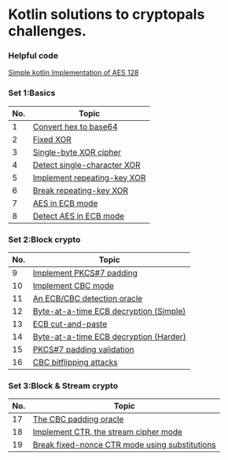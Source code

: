 # Kotlin solutions to cryptopals challenges. #

### Helpful code ###
 [Simple kotlin Implementation of AES 128](https://github.com/Mhashh/KotlinSolutionsForCryptopal/blob/master/src/set1/AES.kt)

### Set 1:Basics ###

| No. | Topic |
| ---- | ---- |
| 1  | [Convert hex to base64](https://github.com/Mhashh/KotlinSolutionsForCryptopal/blob/master/src/set1/Base64Encoder.kt) |
| 2  | [Fixed XOR](https://github.com/Mhashh/KotlinSolutionsForCryptopal/blob/master/src/set1/HexXOR.kt) |
| 3  | [Single-byte XOR cipher](https://github.com/Mhashh/KotlinSolutionsForCryptopal/blob/master/src/set1/XorCipher.kt) |
| 4  | [Detect single-character XOR](https://github.com/Mhashh/KotlinSolutionsForCryptopal/blob/master/src/set1/XORdetect.kt) |
| 5  | [Implement repeating-key XOR](https://github.com/Mhashh/KotlinSolutionsForCryptopal/blob/master/src/set1/RepeatingKeyXor.kt) |
| 6  | [Break repeating-key XOR](https://github.com/Mhashh/KotlinSolutionsForCryptopal/blob/master/src/set1/BreakRepeatingXor.kt) |
| 7  | [AES in ECB mode](https://github.com/Mhashh/KotlinSolutionsForCryptopal/blob/master/src/set1/AESECB.kt) |
| 8  | [Detect AES in ECB mode](https://github.com/Mhashh/KotlinSolutionsForCryptopal/blob/master/src/set1/DetectAES.kt) | 


### Set 2:Block crypto ###

| No. | Topic |
| ---- | ---- |
| 9 | [Implement PKCS#7 padding](https://github.com/Mhashh/KotlinSolutionsForCryptopal/blob/master/src/set2/PKCShashtag7.kt) | 
| 10 | [Implement CBC mode](https://github.com/Mhashh/KotlinSolutionsForCryptopal/blob/master/src/set2/CBCMode.kt) |
| 11 | [An ECB/CBC detection oracle](https://github.com/Mhashh/KotlinSolutionsForCryptopal/blob/master/src/set2/DetectionOracle.kt) |
| 12 | [Byte-at-a-time ECB decryption (Simple)](https://github.com/Mhashh/KotlinSolutionsForCryptopal/blob/master/src/set2/ECBDecryptionSimple.kt) |
| 13 | [ECB cut-and-paste](https://github.com/Mhashh/KotlinSolutionsForCryptopal/blob/master/src/set2/ECBcutpaste.kt) |
| 14 | [Byte-at-a-time ECB decryption (Harder)](https://github.com/Mhashh/KotlinSolutionsForCryptopal/blob/master/src/set2/ECBDecryptionHard.kt) |
| 15 | [PKCS#7 padding validation](https://github.com/Mhashh/KotlinSolutionsForCryptopal/blob/master/src/set2/PKCSValidation.kt) |
| 16 | [CBC bitflipping attacks](https://github.com/Mhashh/KotlinSolutionsForCryptopal/blob/master/src/set2/CBCBitflipping.kt) |


### Set 3:Block & Stream crypto ###

| No. | Topic                                                                                                                      |
|-----|----------------------------------------------------------------------------------------------------------------------------|
| 17  | [The CBC padding oracle](https://github.com/Mhashh/KotlinSolutionsForCryptopal/blob/master/src/set3/CBCPadOrc.kt)          | 
| 18  | [Implement CTR, the stream cipher mode](https://github.com/Mhashh/KotlinSolutionsForCryptopal/blob/master/src/set3/CTR.kt) |
| 19 | [Break fixed-nonce CTR mode using substitutions](https://github.com/Mhashh/KotlinSolutionsForCryptopal/blob/master/src/set3/BreakCtrSub.kt)                              |